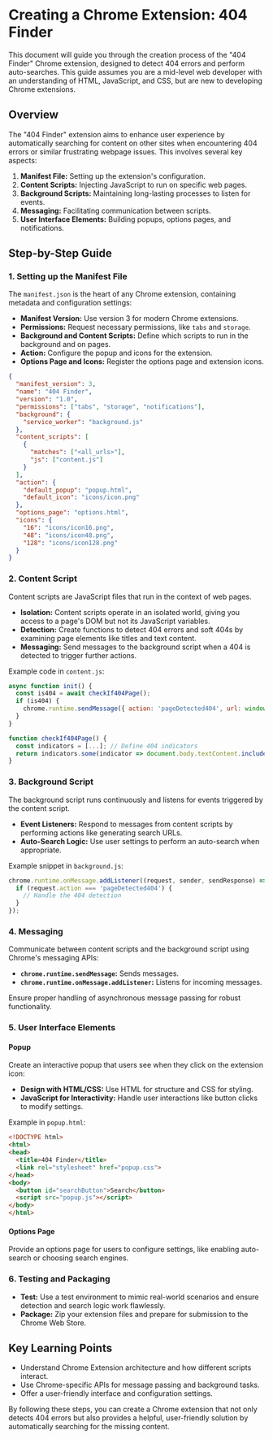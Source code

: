 # Creating a Chrome Extension: 404 Finder

This document will guide you through the creation process of the "404 Finder" Chrome extension, designed to detect 404 errors and perform auto-searches. This guide assumes you are a mid-level web developer with an understanding of HTML, JavaScript, and CSS, but are new to developing Chrome extensions.

## Overview

The "404 Finder" extension aims to enhance user experience by automatically searching for content on other sites when encountering 404 errors or similar frustrating webpage issues. This involves several key aspects:

1. **Manifest File:** Setting up the extension's configuration.
2. **Content Scripts:** Injecting JavaScript to run on specific web pages.
3. **Background Scripts:** Maintaining long-lasting processes to listen for events.
4. **Messaging:** Facilitating communication between scripts.
5. **User Interface Elements:** Building popups, options pages, and notifications.

## Step-by-Step Guide

### 1. Setting up the Manifest File

The `manifest.json` is the heart of any Chrome extension, containing metadata and configuration settings:

- **Manifest Version:** Use version 3 for modern Chrome extensions.
- **Permissions:** Request necessary permissions, like `tabs` and `storage`.
- **Background and Content Scripts:** Define which scripts to run in the background and on pages.
- **Action:** Configure the popup and icons for the extension.
- **Options Page and Icons:** Register the options page and extension icons.

```json
{
  "manifest_version": 3,
  "name": "404 Finder",
  "version": "1.0",
  "permissions": ["tabs", "storage", "notifications"],
  "background": {
    "service_worker": "background.js"
  },
  "content_scripts": [
    {
      "matches": ["<all_urls>"],
      "js": ["content.js"]
    }
  ],
  "action": {
    "default_popup": "popup.html",
    "default_icon": "icons/icon.png"
  },
  "options_page": "options.html",
  "icons": {
    "16": "icons/icon16.png",
    "48": "icons/icon48.png",
    "128": "icons/icon128.png"
  }
}
```

### 2. Content Script

Content scripts are JavaScript files that run in the context of web pages.

- **Isolation:** Content scripts operate in an isolated world, giving you access to a page's DOM but not its JavaScript variables.
- **Detection:** Create functions to detect 404 errors and soft 404s by examining page elements like titles and text content.
- **Messaging:** Send messages to the background script when a 404 is detected to trigger further actions.

Example code in `content.js`:

```javascript
async function init() {
  const is404 = await checkIf404Page();
  if (is404) {
    chrome.runtime.sendMessage({ action: 'pageDetected404', url: window.location.href });
  }
}

function checkIf404Page() {
  const indicators = [...]; // Define 404 indicators
  return indicators.some(indicator => document.body.textContent.includes(indicator));
}
```

### 3. Background Script

The background script runs continuously and listens for events triggered by the content script.

- **Event Listeners:** Respond to messages from content scripts by performing actions like generating search URLs.
- **Auto-Search Logic:** Use user settings to perform an auto-search when appropriate.

Example snippet in `background.js`:

```javascript
chrome.runtime.onMessage.addListener((request, sender, sendResponse) => {
  if (request.action === 'pageDetected404') {
    // Handle the 404 detection
  }
});
```

### 4. Messaging

Communicate between content scripts and the background script using Chrome's messaging APIs:

- **`chrome.runtime.sendMessage`:** Sends messages.
- **`chrome.runtime.onMessage.addListener`:** Listens for incoming messages.

Ensure proper handling of asynchronous message passing for robust functionality.

### 5. User Interface Elements

#### Popup

Create an interactive popup that users see when they click on the extension icon:

- **Design with HTML/CSS:** Use HTML for structure and CSS for styling.
- **JavaScript for Interactivity:** Handle user interactions like button clicks to modify settings.

Example in `popup.html`:

```html
<!DOCTYPE html>
<html>
<head>
  <title>404 Finder</title>
  <link rel="stylesheet" href="popup.css">
</head>
<body>
  <button id="searchButton">Search</button>
  <script src="popup.js"></script>
</body>
</html>
```

#### Options Page

Provide an options page for users to configure settings, like enabling auto-search or choosing search engines.

### 6. Testing and Packaging

- **Test:** Use a test environment to mimic real-world scenarios and ensure detection and search logic work flawlessly.
- **Package:** Zip your extension files and prepare for submission to the Chrome Web Store.

## Key Learning Points

- Understand Chrome Extension architecture and how different scripts interact.
- Use Chrome-specific APIs for message passing and background tasks.
- Offer a user-friendly interface and configuration settings.

By following these steps, you can create a Chrome extension that not only detects 404 errors but also provides a helpful, user-friendly solution by automatically searching for the missing content.
